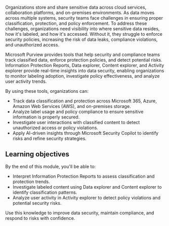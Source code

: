 Organizations store and share sensitive data across cloud services, collaboration platforms, and on-premises environments. As data moves across multiple systems, security teams face challenges in ensuring proper classification, protection, and policy enforcement. To address these challenges, organizations need visibility into where sensitive data resides, how it's labeled, and how it's accessed. Without it, they struggle to enforce security policies, increasing the risk of data leaks, compliance violations, and unauthorized access.

Microsoft Purview provides tools that help security and compliance teams track classified data, enforce protection policies, and detect potential risks. Information Protection Reports, Data explorer, Content explorer, and Activity explorer provide real-time insights into data security, enabling organizations to monitor labeling adoption, investigate policy effectiveness, and analyze user activity trends.

By using these tools, organizations can:

- Track data classification and protection across Microsoft 365, Azure, Amazon Web Services (AWS), and on-premises storage.
- Analyze label usage and policy compliance to ensure sensitive information is properly secured.
- Investigate user interactions with classified content to detect unauthorized access or policy violations.
- Apply AI-driven insights through Microsoft Security Copilot to identify risks and refine security strategies.

## Learning objectives

By the end of this module, you'll be able to:

- Interpret Information Protection Reports to assess classification and protection trends.
- Investigate labeled content using Data explorer and Content explorer to identify classification patterns.
- Analyze user activity in Activity explorer to detect policy violations and potential security risks.

Use this knowledge to improve data security, maintain compliance, and respond to risks with confidence.
